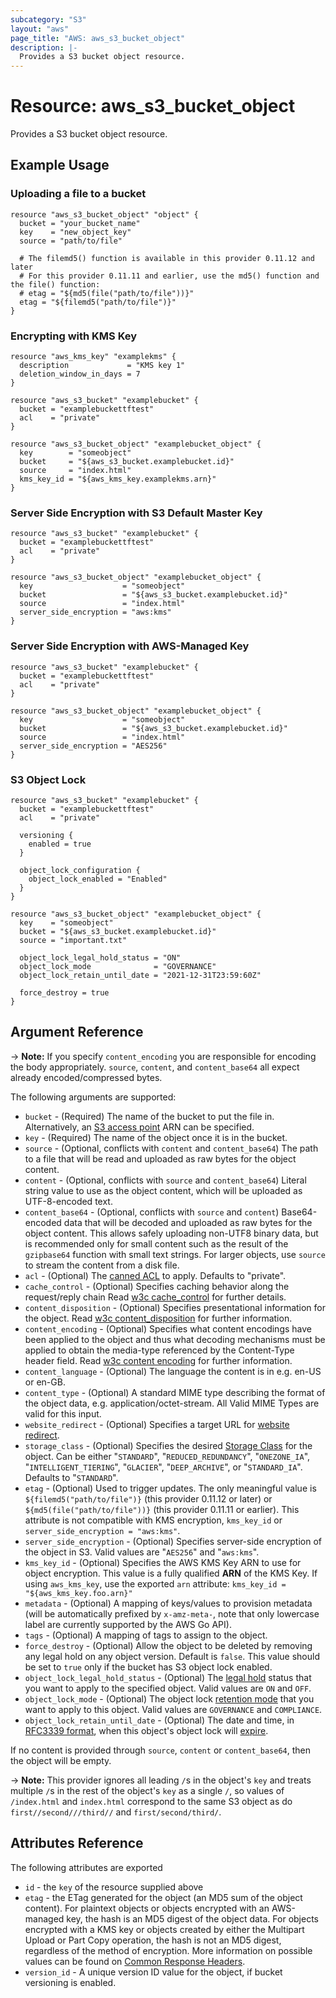 ```yaml
---
subcategory: "S3"
layout: "aws"
page_title: "AWS: aws_s3_bucket_object"
description: |-
  Provides a S3 bucket object resource.
---
```


# Resource: aws_s3_bucket_object

Provides a S3 bucket object resource.

## Example Usage

### Uploading a file to a bucket

```hcl
resource "aws_s3_bucket_object" "object" {
  bucket = "your_bucket_name"
  key    = "new_object_key"
  source = "path/to/file"

  # The filemd5() function is available in this provider 0.11.12 and later
  # For this provider 0.11.11 and earlier, use the md5() function and the file() function:
  # etag = "${md5(file("path/to/file"))}"
  etag = "${filemd5("path/to/file")}"
}
```

### Encrypting with KMS Key

```hcl
resource "aws_kms_key" "examplekms" {
  description             = "KMS key 1"
  deletion_window_in_days = 7
}

resource "aws_s3_bucket" "examplebucket" {
  bucket = "examplebuckettftest"
  acl    = "private"
}

resource "aws_s3_bucket_object" "examplebucket_object" {
  key        = "someobject"
  bucket     = "${aws_s3_bucket.examplebucket.id}"
  source     = "index.html"
  kms_key_id = "${aws_kms_key.examplekms.arn}"
}
```

### Server Side Encryption with S3 Default Master Key

```hcl
resource "aws_s3_bucket" "examplebucket" {
  bucket = "examplebuckettftest"
  acl    = "private"
}

resource "aws_s3_bucket_object" "examplebucket_object" {
  key                    = "someobject"
  bucket                 = "${aws_s3_bucket.examplebucket.id}"
  source                 = "index.html"
  server_side_encryption = "aws:kms"
}
```

### Server Side Encryption with AWS-Managed Key

```hcl
resource "aws_s3_bucket" "examplebucket" {
  bucket = "examplebuckettftest"
  acl    = "private"
}

resource "aws_s3_bucket_object" "examplebucket_object" {
  key                    = "someobject"
  bucket                 = "${aws_s3_bucket.examplebucket.id}"
  source                 = "index.html"
  server_side_encryption = "AES256"
}
```

### S3 Object Lock

```hcl
resource "aws_s3_bucket" "examplebucket" {
  bucket = "examplebuckettftest"
  acl    = "private"

  versioning {
    enabled = true
  }

  object_lock_configuration {
    object_lock_enabled = "Enabled"
  }
}

resource "aws_s3_bucket_object" "examplebucket_object" {
  key    = "someobject"
  bucket = "${aws_s3_bucket.examplebucket.id}"
  source = "important.txt"

  object_lock_legal_hold_status = "ON"
  object_lock_mode              = "GOVERNANCE"
  object_lock_retain_until_date = "2021-12-31T23:59:60Z"

  force_destroy = true
}
```

## Argument Reference

-> **Note:** If you specify `content_encoding` you are responsible for encoding the body appropriately. `source`, `content`, and `content_base64` all expect already encoded/compressed bytes.

The following arguments are supported:

* `bucket` - (Required) The name of the bucket to put the file in. Alternatively, an [S3 access point](https://docs.aws.amazon.com/AmazonS3/latest/dev/using-access-points.html) ARN can be specified.
* `key` - (Required) The name of the object once it is in the bucket.
* `source` - (Optional, conflicts with `content` and `content_base64`) The path to a file that will be read and uploaded as raw bytes for the object content.
* `content` - (Optional, conflicts with `source` and `content_base64`) Literal string value to use as the object content, which will be uploaded as UTF-8-encoded text.
* `content_base64` - (Optional, conflicts with `source` and `content`) Base64-encoded data that will be decoded and uploaded as raw bytes for the object content. This allows safely uploading non-UTF8 binary data, but is recommended only for small content such as the result of the `gzipbase64` function with small text strings. For larger objects, use `source` to stream the content from a disk file.
* `acl` - (Optional) The [canned ACL](https://docs.aws.amazon.com/AmazonS3/latest/dev/acl-overview.html#canned-acl) to apply. Defaults to "private".
* `cache_control` - (Optional) Specifies caching behavior along the request/reply chain Read [w3c cache_control](http://www.w3.org/Protocols/rfc2616/rfc2616-sec14.html#sec14.9) for further details.
* `content_disposition` - (Optional) Specifies presentational information for the object. Read [w3c content_disposition](http://www.w3.org/Protocols/rfc2616/rfc2616-sec19.html#sec19.5.1) for further information.
* `content_encoding` - (Optional) Specifies what content encodings have been applied to the object and thus what decoding mechanisms must be applied to obtain the media-type referenced by the Content-Type header field. Read [w3c content encoding](http://www.w3.org/Protocols/rfc2616/rfc2616-sec14.html#sec14.11) for further information.
* `content_language` - (Optional) The language the content is in e.g. en-US or en-GB.
* `content_type` - (Optional) A standard MIME type describing the format of the object data, e.g. application/octet-stream. All Valid MIME Types are valid for this input.
* `website_redirect` - (Optional) Specifies a target URL for [website redirect](http://docs.aws.amazon.com/AmazonS3/latest/dev/how-to-page-redirect.html).
* `storage_class` - (Optional) Specifies the desired [Storage Class](http://docs.aws.amazon.com/AmazonS3/latest/dev/storage-class-intro.html)
for the object. Can be either "`STANDARD`", "`REDUCED_REDUNDANCY`", "`ONEZONE_IA`", "`INTELLIGENT_TIERING`", "`GLACIER`", "`DEEP_ARCHIVE`", or "`STANDARD_IA`". Defaults to "`STANDARD`".
* `etag` - (Optional) Used to trigger updates. The only meaningful value is `${filemd5("path/to/file")}` (this provider 0.11.12 or later) or `${md5(file("path/to/file"))}` (this provider 0.11.11 or earlier).
This attribute is not compatible with KMS encryption, `kms_key_id` or `server_side_encryption = "aws:kms"`.
* `server_side_encryption` - (Optional) Specifies server-side encryption of the object in S3. Valid values are "`AES256`" and "`aws:kms`".
* `kms_key_id` - (Optional) Specifies the AWS KMS Key ARN to use for object encryption.
This value is a fully qualified **ARN** of the KMS Key. If using `aws_kms_key`,
use the exported `arn` attribute:
      `kms_key_id = "${aws_kms_key.foo.arn}"`
* `metadata` - (Optional) A mapping of keys/values to provision metadata (will be automatically prefixed by `x-amz-meta-`, note that only lowercase label are currently supported by the AWS Go API).
* `tags` - (Optional) A mapping of tags to assign to the object.
* `force_destroy` - (Optional) Allow the object to be deleted by removing any legal hold on any object version.
Default is `false`. This value should be set to `true` only if the bucket has S3 object lock enabled.
* `object_lock_legal_hold_status` - (Optional) The [legal hold](https://docs.aws.amazon.com/AmazonS3/latest/dev/object-lock-overview.html#object-lock-legal-holds) status that you want to apply to the specified object. Valid values are `ON` and `OFF`.
* `object_lock_mode` - (Optional) The object lock [retention mode](https://docs.aws.amazon.com/AmazonS3/latest/dev/object-lock-overview.html#object-lock-retention-modes) that you want to apply to this object. Valid values are `GOVERNANCE` and `COMPLIANCE`.
* `object_lock_retain_until_date` - (Optional) The date and time, in [RFC3339 format](https://tools.ietf.org/html/rfc3339#section-5.8), when this object's object lock will [expire](https://docs.aws.amazon.com/AmazonS3/latest/dev/object-lock-overview.html#object-lock-retention-periods).

If no content is provided through `source`, `content` or `content_base64`, then the object will be empty.

-> **Note:** This provider ignores all leading `/`s in the object's `key` and treats multiple `/`s in the rest of the object's `key` as a single `/`, so values of `/index.html` and `index.html` correspond to the same S3 object as do `first//second///third//` and `first/second/third/`.

## Attributes Reference

The following attributes are exported

* `id` - the `key` of the resource supplied above
* `etag` - the ETag generated for the object (an MD5 sum of the object content). For plaintext objects or objects encrypted with an AWS-managed key, the hash is an MD5 digest of the object data. For objects encrypted with a KMS key or objects created by either the Multipart Upload or Part Copy operation, the hash is not an MD5 digest, regardless of the method of encryption. More information on possible values can be found on [Common Response Headers](https://docs.aws.amazon.com/AmazonS3/latest/API/RESTCommonResponseHeaders.html).
* `version_id` - A unique version ID value for the object, if bucket versioning
is enabled.
